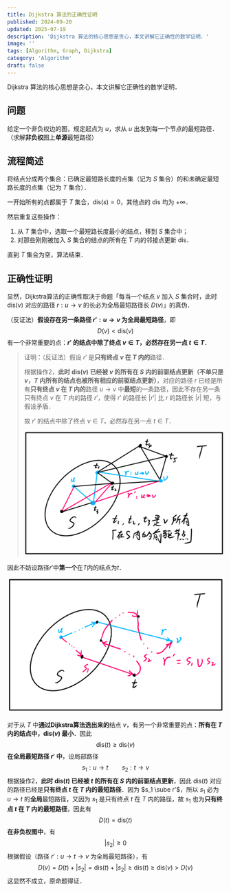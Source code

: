 ```yaml
---
title: Dijkstra 算法的正确性证明
published: 2024-09-20
updated: 2025-07-19
description: 'Dijkstra 算法的核心思想是贪心，本文讲解它正确性的数学证明．'
image: ''
tags: [Algorithm, Graph, Dijkstra]
category: 'Algorithm'
draft: false
---
```


Dijkstra 算法的核心思想是贪心，本文讲解它正确性的数学证明．

## 问题

给定一个非负权边的图，规定起点为 $u$，求从 $u$ 出发到每一个节点的最短路径．（求解**非负权**图上**单源**最短路径）

## 流程简述

将结点分成两个集合：已确定最短路长度的点集（记为 $S$ 集合）的和未确定最短路长度的点集（记为 $T$ 集合）．

一开始所有的点都属于 $T$ 集合，$\mathrm{dis}(s) = 0$，其他点的 $\mathrm{dis}$ 均为 $+\infty$．

然后重复这些操作：

1. 从 $T$ 集合中，选取一个最短路长度最小的结点，移到 $S$ 集合中；
2. 对那些刚刚被加入 $S$ 集合的结点的所有在 $T$ 内的邻接点更新 $\mathrm{dis}$．

直到 $T$ 集合为空，算法结束．

## 正确性证明

显然，Dijkstra算法的正确性取决于命题「每当一个结点 $v$ 加入 $S$ 集合时，此时 $\mathrm{dis}(v)$ 对应的路径 $r : u \rightarrow v$ 的长必为全局最短路径长 $D(v)$」的真伪．

（反证法）**假设存在另一条路径 $r' : u \rightarrow v$ 为全局最短路径**，即
$$
D(v) < \mathrm{dis}(v)
$$
有一个非常重要的点：**$r'$ 的结点中除了终点 $v \in T$，必然存在另一点 $t \in T$**．

> 证明：（反证法）假设 $r'$ 是**只有终点 $v$ 在 $T$ 内的**路径．
>
> 根据操作2，**此时 $\mathrm{dis}(v)$ 已经被 $v$ 的所有在 $S$ 内的前驱结点更新（不单只是 $v$，$T$ 内所有的结点也被所有相应的前驱结点更新）**，对应的路径 $r$ 已经是所有**只有终点 $v$ 在 $T$ 内的**路径 $u \rightarrow v$ 中**最短**的一条路径，因此不存在另一条只有终点 $v$ 在 $T$ 内的路径 $r'$，使得 $r'$ 的路径长 $|r'|$ 比 $r$ 的路径长 $|r|$ 短，与假设矛盾．
>
> 故 $r'$ 的结点中除了终点 $v \in T$，必然存在另一点 $t \in T$．
>
> ![dijkstra-proof-1](./dijkstra-proof-1.png)

因此不妨设路径$r'$中**第一个**在$T$内的结点为$t$．

![dijkstra-proof-2](./dijkstra-proof-2.png)

对于从 $T$ 中**通过Dijkstra算法选出来的**结点 $v$，有另一个非常重要的点：**所有在 $T$ 内的结点中，$\mathrm{dis}(v)$ 最小**．因此
$$
\mathrm{dis}(t) \ge \mathrm{dis}(v)
$$
**在全局最短路径 $r'$ 中**，设局部路径
$$
s_1:u \rightarrow t \qquad s_2:t \rightarrow v
$$
根据操作2，**此时 $\mathrm{dis} (t)$ 已经被 $t$ 的所有在 $S$ 内的前驱结点更新**，因此 $\mathrm{dis} (t)$ 对应的路径已经是**只有终点 $t$ 在 $T$ 内的最短路径**．因为 $s_1 \sube r'$，所以 $s_1$ 必为 $u \rightarrow t$ 的**全局**最短路径，又因为 $s_1$ 是只有终点 $t$ 在 $T$ 内的路径，故 $s_1$ 也为**只有终点 $t$ 在 $T$ 内的最短路径**，因此有
$$
D(t) = \mathrm{dis} (t)
$$
**在非负权图中**，有
$$
|s_2| \ge 0
$$
根据假设（路径 $r': u \rightarrow t \rightarrow v$ 为全局最短路径），有
$$
D(v) = D(t) + |s_2| = \mathrm{dis}(t) + |s_2| \ge \mathrm{dis}(t) \ge \mathrm{dis}(v) > D(v)
$$
这显然不成立，原命题得证．
